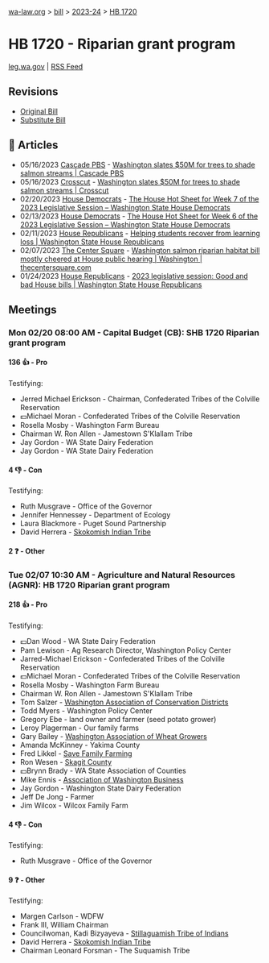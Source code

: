 [wa-law.org](/) > [bill](/bill/) > [2023-24](/bill/2023-24/) > [HB 1720](/bill/2023-24/hb/1720/)

# HB 1720 - Riparian grant program
[leg.wa.gov](https://app.leg.wa.gov/billsummary?BillNumber=1720&Year=2023&Initiative=false) | [RSS Feed](./rss.xml)

## Revisions
* [Original Bill](1/)
* [Substitute Bill](S/)

## 📰 Articles
* 05/16/2023 [Cascade PBS](/org/cascade_pbs/) - [Washington slates $50M for trees to shade salmon streams | Cascade PBS](https://www.cascadepbs.org/environment/2023/05/washington-slates-50m-trees-shade-salmon-streams/#:~:text=House%20Bill%201720)
* 05/16/2023 [Crosscut](/org/crosscut/) - [Washington slates $50M for trees to shade salmon streams | Crosscut](https://crosscut.com/environment/2023/05/washington-slates-50m-trees-shade-salmon-streams#:~:text=House%20Bill%201720)
* 02/20/2023 [House Democrats](/org/house_democrats/) - [The House Hot Sheet for Week 7 of the 2023 Legislative Session – Washington State House Democrats](https://housedemocrats.wa.gov/blog/2023/02/20/the-house-hot-sheet-for-week-7-of-the-2023-legislative-session/#:~:text=HB%201720)
* 02/13/2023 [House Democrats](/org/house_democrats/) - [The House Hot Sheet for Week 6 of the 2023 Legislative Session – Washington State House Democrats](https://housedemocrats.wa.gov/blog/2023/02/13/the-house-hot-sheet-for-week-6-of-the-2023-legislative-session/#:~:text=HB%201720)
* 02/11/2023 [House Republicans](/org/house_republicans/) - [Helping students recover from learning loss | Washington State House Republicans](https://houserepublicans.wa.gov/current/helping-students-recover-from-learning-loss/#:~:text=House%20Bill%201720)
* 02/07/2023 [The Center Square](/org/the_center_square/) - [Washington salmon riparian habitat bill mostly cheered at House public hearing | Washington | thecentersquare.com](https://www.thecentersquare.com/washington/article_e8eaeb98-a734-11ed-801b-3fc662083b2d.html#:~:text=House%20Bill%201720)
* 01/24/2023 [House Republicans](/org/house_republicans/) - [2023 legislative session: Good and bad House bills | Washington State House Republicans](https://houserepublicans.wa.gov/good-bills-bad-bills/#:~:text=House%20Bill%201720)

## Meetings
### Mon 02/20 08:00 AM - Capital Budget (CB): SHB 1720 Riparian grant program
#### 136 👍 - Pro
Testifying:
* Jerred Michael Erickson - Chairman, Confederated Tribes of the Colville Reservation
* 💵Michael Moran - Confederated Tribes of the Colville Reservation
* Rosella Mosby - Washington Farm Bureau
* Chairman W. Ron Allen - Jamestown S'Klallam Tribe
* Jay Gordon - WA State Dairy Federation
* Jay Gordon - WA State Dairy Federation

#### 4 👎 - Con
Testifying:
* Ruth Musgrave - Office of the Governor
* Jennifer Hennessey - Department of Ecology
* Laura Blackmore - Puget Sound Partnership
* David Herrera - [Skokomish Indian Tribe](/org/skokomish_indian_tribe/)

#### 2 ❓ - Other

### Tue 02/07 10:30 AM - Agriculture and Natural Resources (AGNR): HB 1720 Riparian grant program
#### 218 👍 - Pro
Testifying:
* 💵Dan Wood - WA State Dairy Federation
* Pam Lewison - Ag Research Director, Washington Policy Center
* Jarred-Michael Erickson - Confederated Tribes of the Colville Reservation
* 💵Michael Moran - Confederated Tribes of the Colville Reservation
* Rosella Mosby - Washington Farm Bureau
* Chairman W. Ron Allen - Jamestown S'Klallam Tribe
* Tom Salzer - [Washington Association of Conservation Districts](/org/washington_association_of_conservation_districts/)
* Todd Myers - Washington Policy Center
* Gregory Ebe - land owner and farmer (seed potato grower)
* Leroy Plagerman - Our family farms
* Gary Bailey - [Washington Association of Wheat Growers](/org/washington_association_of_wheat_growers/)
* Amanda McKinney - Yakima County
* Fred Likkel - [Save Family Farming](/org/save_family_farming/)
* Ron Wesen - [Skagit County](/org/skagit_county/)
* 💵Brynn Brady - WA State Association of Counties
* Mike Ennis - [Association of Washington Business](/org/association_of_washington_business/)
* Jay Gordon - Washington State Dairy Federation
* Jeff De Jong - Farmer
* Jim Wilcox - Wilcox Family Farm

#### 4 👎 - Con
Testifying:
* Ruth Musgrave - Office of the Governor

#### 9 ❓ - Other
Testifying:
* Margen Carlson - WDFW
* Frank III, William Chairman
* Councilwoman, Kadi Bizyayeva - [Stillaguamish Tribe of Indians](/org/stillaguamish_tribe_of_indians/)
* David Herrera - [Skokomish Indian Tribe](/org/skokomish_indian_tribe/)
* Chairman Leonard Forsman - The Suquamish Tribe
